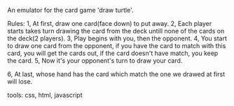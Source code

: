 An emulator for the card game 'draw turtle'. 

Rules:
1,  At first, draw one card(face down) to put away.
2,  Each player starts takes turn drawing the card from the deck untill none of the cards on the deck(2 players).
3,  Play begins with you, then the opponent.
4,  You start to draw one card from the opponent, if you have the card to match with this card, you will get the cards out, if the card doesn't have match, you keep the card.
5,  Now it's your opponent's turn to draw your card.

6,  At last, whose hand has the card which match the one we drawed at first will lose.

 tools:
 css,
 html,
 javascript